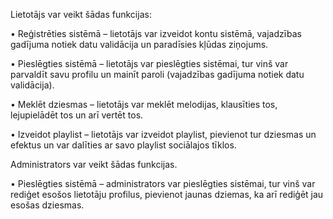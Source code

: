 Lietotājs var veikt šādas funkcijas:

•	Reģistrēties sistēmā – lietotājs var izveidot kontu sistēmā, vajadzības gadījuma notiek datu validācija un paradīsies kļūdas ziņojums.

•	Pieslēgties sistēmā –  lietotājs var pieslēgties sistēmai, tur vinš var parvaldīt savu profilu un mainīt paroli (vajadzības gadījuma notiek datu validācija).

•	Meklēt dziesmas – lietotājs var meklēt melodijas, klausīties tos, lejupielādēt tos un arī vertēt tos.

•	Izveidot playlist – lietotājs var izveidot playlist, pievienot tur dziesmas un efektus un var dalīties ar savo playlist sociālajos tīklos.

Administrators var veikt šādas funkcijas.

•	Pieslēgties sistēmā –  administrators var pieslēgties sistēmai, tur vinš var rediģet esošos lietotāju profilus, pievienot jaunas dziemas, ka arī rediģēt jau esošas dziesmas.

